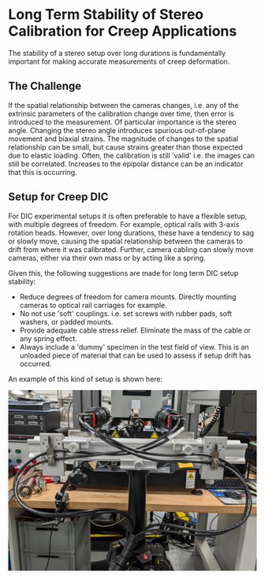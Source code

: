 # Long Term Stability of Stereo Calibration for Creep Applications

The stability of a stereo setup over long durations is fundamentally important for making accurate measurements of creep deformation. 

## The Challenge
If the spatial relationship between the cameras changes, i.e. any of the extrinsic parameters of the calibration change over time, then error is introduced to the measurement. Of particular importance is the stereo angle. Changing the stereo angle introduces spurious out-of-plane movement and biaxial strains. The magnitude of changes to the spatial relationship can be small, but cause strains greater than those expected due to elastic loading. Often, the calibration is still 'valid' i.e. the images can still be correlated. Increases to the epipolar distance can be an indicator that this is occurring.

## Setup for Creep DIC
For DIC experimental setups it is often preferable to have a flexible setup, with multiple degrees of freedom. For example, optical rails with 3-axis rotation heads. However, over long durations, these have a tendency to sag or slowly move, causing the spatial relationship between the cameras to drift from where it was calibrated. Further, camera cabling can slowly move cameras, either via their own mass or by acting like a spring.

Given this, the following suggestions are made for long term DIC setup stability:

- Reduce degrees of freedom for camera mounts. Directly mounting cameras to optical rail carriages for example.
- No not use 'soft' couplings. i.e. set screws with rubber pads, soft washers, or padded mounts.
- Provide adequate cable stress relief. Eliminate the mass of the cable or any spring effect.
- Always include a 'dummy' specimen in the test field of view. This is an unloaded piece of material that can be used to assess if setup drift has occurred. 

An example of this kind of setup is shown here:

![dic_setup](images\Creep_DIC_Crop.png)
